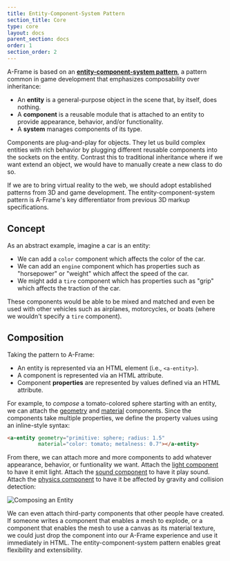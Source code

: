 ```yaml
---
title: Entity-Component-System Pattern
section_title: Core
type: core
layout: docs
parent_section: docs
order: 1
section_order: 2
---
```


A-Frame is based on an __[entity-component-system pattern](https://en.wikipedia.org/wiki/Entity_component_system)__, a pattern common in game development that emphasizes composability over inheritance:

- An **entity** is a general-purpose object in the scene that, by itself, does nothing.
- A **component** is a reusable module that is attached to an entity to provide appearance, behavior, and/or functionality.
- A **system** manages components of its type.

Components are plug-and-play for objects. They let us build complex entities with rich behavior by plugging different reusable components into the sockets on the entity. Contrast this to traditional inheritance where if we want extend an object, we would have to manually create a new class to do so.

If we are to bring virtual reality to the web, we should adopt established patterns from 3D and game development. The entity-component-system pattern is A-Frame's key differentiator from previous 3D markup specifications.

## Concept

As an abstract example, imagine a car is an entity:

- We can add a `color` component which affects the color of the car.
- We can add an `engine` component which has properties such as "horsepower" or "weight" which affect the speed of the car.
- We might add a `tire` component which has properties such as "grip" which affects the traction of the car.

These components would be able to be mixed and matched and even be used with other vehicles such as airplanes, motorcycles, or boats (where we wouldn't specify a `tire` component).

## Composition

Taking the pattern to A-Frame:

- An entity is represented via an HTML element (i.e., `<a-entity>`).
- A component is represented via an HTML attribute.
- Component **properties** are represented by values defined via an HTML attribute.

For example, to *compose* a tomato-colored sphere starting with an entity, we can attach the [geometry][geometry] and [material][material] components. Since the components take multiple properties, we define the property values using an inline-style syntax:

```html
<a-entity geometry="primitive: sphere; radius: 1.5"
          material="color: tomato; metalness: 0.7"></a-entity>
```

From there, we can attach more and more components to add whatever appearance, behavior, or funtionality we want. Attach the [light component][light] to have it emit light. Attach the [sound component][sound] to have it play sound. Attach the [physics component][physics] to have it be affected by gravity and collision detection:

![Composing an Entity][composegif]

We can even attach third-party components that other people have created. If someone writes a component that enables a mesh to explode, or a component that enables the mesh to use a canvas as its material texture, we could just drop the component into our A-Frame experience and use it immediately in HTML. The entity-component-system pattern enables great flexibility and extensibility.

[composegif]: http://i.imgur.com/0UIZFgs.gifv
[geometry]: ../components/geometry.html
[light]: ../components/light.html
[material]: ../components/material.html
[physics]: https://github.com/ngokevin/aframe-physics-components]
[sound]: ../components/sound.html
